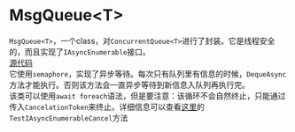 # MsgQueue\<T\>

`MsgQueue<T>`，一个class，对`ConcurrentQueue<T>`进行了封装。它是线程安全的，而且实现了`IAsyncEnumerable`接口。  
[源代码](../src/chronos.P2P.client/Client/Model/MsgQueue.cs)  
它使用`semaphore`，实现了异步等待。每次只有队列里有信息的时候，`DequeAsync`方法才能执行。否则该方法会一直异步等待到新信息入队列再执行完。  
该类可以使用`await foreach`语法，但是要注意：该循环不会自然终止，只能通过传入`CancelationToken`来终止。详细信息可以查看[这里](../src/Chronos.P2P.Test/Unit/Client/MsgQueueTest.cs)的`TestIAsyncEnumerableCancel`方法

